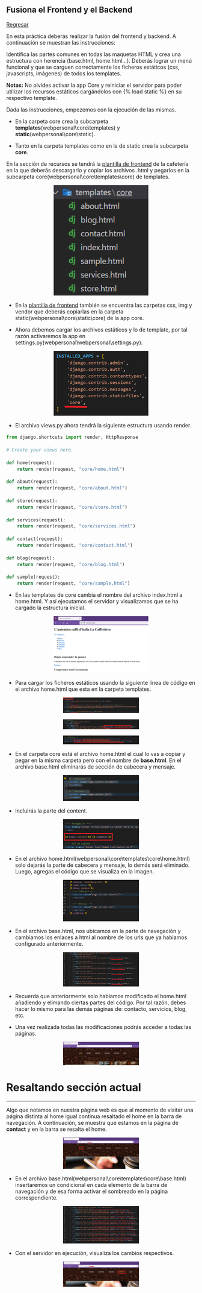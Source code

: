 ## Fusiona el Frontend y el Backend

[Regresar](/CodingBootcampsESPOL-RDDW/)

En esta práctica deberás realizar la fusión del frontend y backend. A continuación se muestran las instrucciones:

Identifica las partes comunes en todas las maquetas HTML y crea una estructura con herencia (base.html, home.html...). Deberás lograr un menú funcional y que se carguen correctamente los ficheros estáticos (css, javascripts, imágenes) de todos los templates.

**Notas:** No olvides activar la app Core y reiniciar el servidor para poder utilizar los recursos estáticos cargándolos con {% load static %} en su respectivo template.

Dada las instrucciones, empezemos con la ejecución de las mismas.

* En la carpeta core crea la subcarpeta **templates**(webpersonal\core\templates) y **static**(webpersonal\core\static).

* Tanto en la carpeta templates como en la de static crea la subcarpeta **core**.

En la sección de recursos se tendrá la [plantilla de frontend](./webempresa_Frontend.zip) de la cafetería en la que deberás descargarlo y copiar los archivos .html y pegarlos en la subcarpeta core(webpersonal\core\templates\core) de templates.

<p align="center">
<img src="../imagenes/proyecto/core.png" width="50%" alt="Banner"/>
</p>

* En la [plantilla de frontend](./webempresa_Frontend.zip) también se encuentra las carpetas css, img y vendor que deberás copiarlas en la carpeta static(webpersonal\core\static\core) de la app core.

* Ahora debemos cargar los archivos estáticos y lo de template, por tal razón activaremos la app en settings.py(webpersonal\webpersonal\settings.py). 

<p align="center">
<img src="../imagenes/proyecto/core1.png" width="50%" alt="Banner"/>
</p>

* El archivo views.py ahora tendrá la siguiente estructura usando render.

```py
from django.shortcuts import render, HttpResponse

# Create your views here.

def home(request):
    return render(request, "core/home.html")

def about(request):
    return render(request, "core/about.html")

def store(request):
    return render(request, "core/store.html")

def services(request):
    return render(request, "core/services.html")

def contact(request):
    return render(request, "core/contact.html")

def blog(request):
    return render(request, "core/blog.html")

def sample(request):
    return render(request, "core/sample.html")
```

* En las templates de core cambia el nombre del archivo index.html a home.html. Y así ejecutamos el servidor y visualizamos que se ha cargado la estructura inicial.

<p align="center">
<img src="../imagenes/proyecto/core2.png" width="50%" alt="Banner"/>
</p>

* Para cargar los ficheros estáticos usando la siguiente línea de código en el archivo home.html que esta en la carpeta templates.

<p align="center">
<img src="../imagenes/proyecto/core3.png" width="40%" alt="Banner"/>
</p>

<p align="center">
<img src="../imagenes/proyecto/core4.png" width="40%" alt="Banner"/>
</p>

<p align="center">
<img src="../imagenes/proyecto/core5.png" width="40%" alt="Banner"/>
</p>

* En el carpeta core está el archivo home.html el cual lo vas a copiar y pegar en la misma carpeta pero con el nombre de **base.html**. En el archivo base.html eliminarás de sección de cabecera y mensaje. 

<p align="center">
<img src="../imagenes/proyecto/core6.png" width="40%" alt="Banner"/>
</p>

* Incluirás la parte del content.

<p align="center">
<img src="../imagenes/proyecto/core7.png" width="40%" alt="Banner"/>
</p>

* En el archivo home.html(webpersonal\core\templates\core\home.html) solo dejarás la parte de cabecera y mensaje, lo demás será eliminado. Luego, agregas el código que se visualiza en la imagen.

<p align="center">
<img src="../imagenes/proyecto/core9.png" width="40%" alt="Banner"/>
</p>

* En el archivo base.html, nos ubicamos en la parte de navegación y cambiamos los enlaces a html al nombre de los urls que ya habiamos configurado anteriormente.

<p align="center">
<img src="../imagenes/proyecto/core10.png" width="40%" alt="Banner"/>
</p>

* Recuerda que anteriormente solo habíamos modificado el home.html añadiendo y elimando ciertas partes del código. Por tal razón, debes hacer lo mismo para las demás páginas de: contacto, servicios, blog, etc.

* Una vez realizada todas las modificaciones podrás acceder a todas las páginas.

<p align="center">
<img src="../imagenes/proyecto/core11.png" width="40%" alt="Banner"/>
</p>

Resaltando sección actual
===========

* * *

Algo que notamos en nuestra página web es que al momento de visitar una página distinta al home igual continua resaltado el home en la barra de navegación. A continuación, se muestra que estamos en la página de **contact** y en la barra se resalta el home. 

<p align="center">
<img src="../imagenes/proyecto/core12.png" width="40%" alt="Banner"/>
</p>

* En el archivo base.html(webpersonal\core\templates\core\base.html) insertaremos un condicional en cada elemento de la barra de navegación y de esa forma activar el sombreado en la página correspondiente.

<p align="center">
<img src="../imagenes/proyecto/core13.png" width="40%" alt="Banner"/>
</p>

* Con el servidor en ejecución, visualiza los cambios respectivos.

<p align="center">
<img src="../imagenes/proyecto/core14.png" width="40%" alt="Banner"/>
</p>